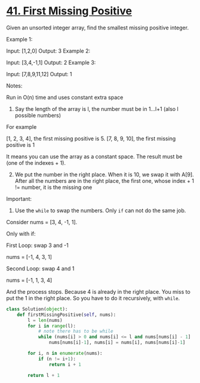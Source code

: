 # [41. First Missing Positive](https://leetcode.com/problems/first-missing-positive/)

Given an unsorted integer array, find the smallest missing positive integer.

Example 1:

Input: [1,2,0]
Output: 3
Example 2:

Input: [3,4,-1,1]
Output: 2
Example 3:

Input: [7,8,9,11,12]
Output: 1

Notes:

Run in O(n) time and uses constant extra space

1. Say the length of the array is l, the number must be in 1...l+1 (also l possible numbers)

For example 

[1, 2, 3, 4], the first missing positive is 5.
[7, 8, 9, 10], the first missing positive is 1


It means you can use the array as a constant space. The result must be (one of the indexes + 1).

2. We put the number in the right place. When it is 10, we swap it with A[9].
After all the numbers are in the right place, the first one, whose index + 1 != number, it is the missing one


Important:

1. Use the `while` to swap the numbers. Only `if` can not do the same job.

Consider nums = [3, 4, -1, 1].

Only with if:

First Loop: swap 3 and -1

  nums = [-1, 4, 3, 1]

Second Loop: swap 4 and 1

  nums = [-1, 1, 3, 4]
  
And the process stops. Because 4 is already in the right place. You miss to put the 1 in the right place.
So you have to do it recursively, with `while`.


```python
class Solution(object):
    def firstMissingPositive(self, nums):
        l = len(nums)
        for i in range(l):
            # note there has to be while
            while (nums[i] > 0 and nums[i] <= l and nums[nums[i] - 1] != nums[i]):
                nums[nums[i]-1], nums[i] = nums[i], nums[nums[i]-1]

        for i, n in enumerate(nums):
            if (n != i+1):
                return i + 1

        return l + 1

```

